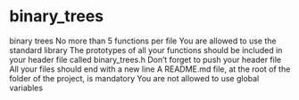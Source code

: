 # binary_trees
binary trees
No more than 5 functions per file
You are allowed to use the standard library
The prototypes of all your functions should be included in your header file called binary_trees.h
Don’t forget to push your header file
All your files should end with a new line
A README.md file, at the root of the folder of the project, is mandatory
You are not allowed to use global variables

